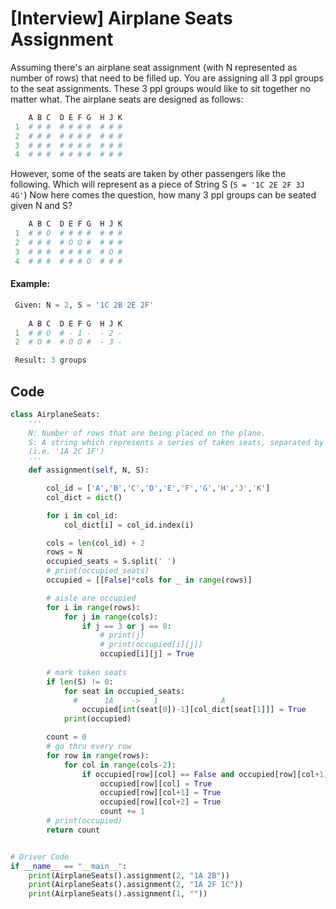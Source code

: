 # \[Interview\] Airplane Seats Assignment

Assuming there's an airplane seat assignment \(with N represented as number of rows\) that need to be filled up. You are assigning all 3 ppl groups to the seat assignments. These 3 ppl groups would like to sit together no matter what. The airplane seats are designed as follows:

```python
    A B C  D E F G  H J K
 1  # # #  # # # #  # # #
 2  # # #  # # # #  # # #
 3  # # #  # # # #  # # #
 4  # # #  # # # #  # # #
```

However, some of the seats are taken by other passengers like the following. Which will represent as a piece of String S  \(`S = '1C 2E 2F 3J 4G'`\) Now here comes the question, how many 3 ppl groups can be seated given N and S?  

```python
    A B C  D E F G  H J K
 1  # # O  # # # #  # # #
 2  # # #  # O O #  # # #
 3  # # #  # # # #  # O #
 4  # # #  # # # O  # # #
```

#### Example:

```python
 Given: N = 2, S = '1C 2B 2E 2F'
 
    A B C  D E F G  H J K
 1  # # O  # - 1 -  - 2 -
 2  # O #  # O O #  - 3 -

 Result: 3 groups
```

## Code

```python
class AirplaneSeats:
	'''
	N: Number of rows that are being placed on the plane.
	S: A string which represents a series of taken seats, separated by space
	(i.e. '1A 2C 1F')
	'''
	def assignment(self, N, S):

		col_id = ['A','B','C','D','E','F','G','H','J','K']
		col_dict = dict()

		for i in col_id:
			col_dict[i] = col_id.index(i)

		cols = len(col_id) + 2
		rows = N
		occupied_seats = S.split(' ')
		# print(occupied_seats)
		occupied = [[False]*cols for _ in range(rows)]

		# aisle are occupied
		for i in range(rows):
			for j in range(cols):
				if j == 3 or j == 8:
					# print(j)
					# print(occupied[i][j])
					occupied[i][j] = True
		
		# mark taken seats
		if len(S) != 0:	
			for seat in occupied_seats:
			  #      1A    ->   1              A      
				occupied[int(seat[0])-1][col_dict[seat[1]]] = True
			print(occupied)

		count = 0
		# go thru every row
		for row in range(rows):
			for col in range(cols-2):
				if occupied[row][col] == False and occupied[row][col+1] == False and occupied[row][col+2] == False:
					occupied[row][col] = True
					occupied[row][col+1] = True
					occupied[row][col+2] = True
					count += 1
		# print(occupied)
		return count


# Driver Code 
if __name__ == "__main__":
	print(AirplaneSeats().assignment(2, "1A 2B"))
	print(AirplaneSeats().assignment(2, "1A 2F 1C"))
	print(AirplaneSeats().assignment(1, ""))
```

